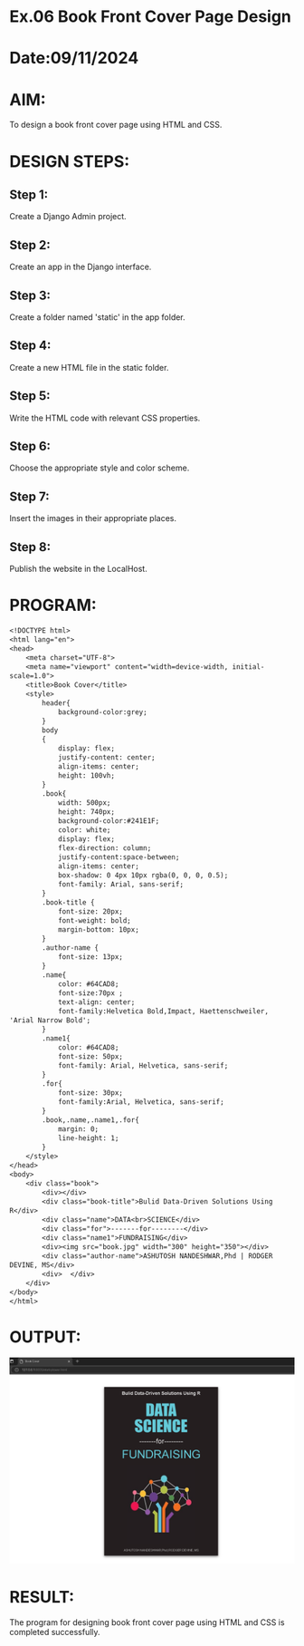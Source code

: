 # Ex.06 Book Front Cover Page Design
# Date:09/11/2024
# AIM:
To design a book front cover page using HTML and CSS.

# DESIGN STEPS:
## Step 1:
Create a Django Admin project.

## Step 2:
Create an app in the Django interface.

## Step 3:
Create a folder named 'static' in the app folder.

## Step 4:
Create a new HTML file in the static folder.

## Step 5:
Write the HTML code with relevant CSS properties.

## Step 6:
Choose the appropriate style and color scheme.

## Step 7:
Insert the images in their appropriate places.

## Step 8:
Publish the website in the LocalHost.

# PROGRAM:
~~~
<!DOCTYPE html>
<html lang="en">
<head>
    <meta charset="UTF-8">
    <meta name="viewport" content="width=device-width, initial-scale=1.0">
    <title>Book Cover</title>
    <style>
        header{
            background-color:grey;
        } 
        body
        {
            display: flex;
            justify-content: center;
            align-items: center;
            height: 100vh;
        }
        .book{
            width: 500px;
            height: 740px;
            background-color:#241E1F;
            color: white;
            display: flex;
            flex-direction: column;
            justify-content:space-between;
            align-items: center;
            box-shadow: 0 4px 10px rgba(0, 0, 0, 0.5);
            font-family: Arial, sans-serif;
        }
        .book-title {
            font-size: 20px;
            font-weight: bold;
            margin-bottom: 10px;
        }
        .author-name {
            font-size: 13px;
        }
        .name{
            color: #64CAD8;
            font-size:70px ;
            text-align: center;
            font-family:Helvetica Bold,Impact, Haettenschweiler, 'Arial Narrow Bold';
        }
        .name1{
            color: #64CAD8;
            font-size: 50px;
            font-family: Arial, Helvetica, sans-serif;
        }
        .for{
            font-size: 30px;
            font-family:Arial, Helvetica, sans-serif;
        }
        .book,.name,.name1,.for{
            margin: 0;
            line-height: 1;
        }
    </style>
</head>
<body>
    <div class="book">
        <div></div>
        <div class="book-title">Bulid Data-Driven Solutions Using R</div>
        <div class="name">DATA<br>SCIENCE</div>
        <div class="for">-------for--------</div>
        <div class="name1">FUNDRAISING</div>
        <div><img src="book.jpg" width="300" height="350"></div>
        <div class="author-name">ASHUTOSH NANDESHWAR,Phd | RODGER DEVINE, MS</div>
        <div>  </div>
    </div>
</body>
</html>

~~~

# OUTPUT:

![alt text](image.png)

# RESULT:
The program for designing book front cover page using HTML and CSS is completed successfully.
